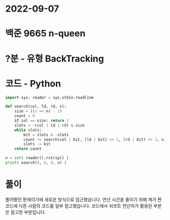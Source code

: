 # 2022-09-07

# 백준 9665 n-queen

# ?분 - 유형 BackTracking

# 코드 - Python

```python
import sys; reader = sys.stdin.readline

def search(col, ld, rd, n):
    size = ((1 << n) - 1)
    count = 0
    if col == size: return 1
    slots = ~(col | ld | rd) & size
    while slots:
        bit = slots & -slots 
        count += search(col | bit, (ld | bit) >> 1, (rd | bit) << 1, n)
        slots -= bit
    return count

n = int( reader().rstrip() )
print( search(0, 0, 0, n) )
```

# 풀이

풀어봤던 문제이기에 새로운 방식으로 접근했습니다.
연산 시간을 줄이기 위해
제가 짠 코드에 다른 사람의 코드를 일부 참고했습니다.
코드에서 쉬프트 연산자가 활용된 부분은 참고한 부분입니다. 